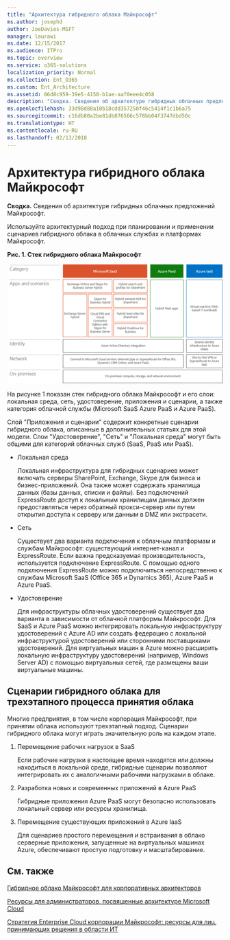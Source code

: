 ```yaml
---
title: "Архитектура гибридного облака Майкрософт"
ms.author: josephd
author: JoeDavies-MSFT
manager: laurawi
ms.date: 12/15/2017
ms.audience: ITPro
ms.topic: overview
ms.service: o365-solutions
localization_priority: Normal
ms.collection: Ent_O365
ms.custom: Ent_Architecture
ms.assetid: 06d8c959-39e5-4150-b1ae-aaf0eee4c058
description: "Сводка. Сведения об архитектуре гибридных облачных предложений Майкрософт."
ms.openlocfilehash: 33d98d88a10b18cdd357250f46c5414f1c1b6a75
ms.sourcegitcommit: c16db80a2be81db876566c578bb04f3747dbd50c
ms.translationtype: HT
ms.contentlocale: ru-RU
ms.lasthandoff: 02/13/2018
---
```

# <a name="architecture-of-microsoft-hybrid-cloud-scenarios"></a>Архитектура гибридного облака Майкрософт

 **Сводка.** Сведения об архитектуре гибридных облачных предложений Майкрософт.
  
Используйте архитектурный подход при планировании и применении сценариев гибридного облака в облачных службах и платформах Майкрософт.
  
**Рис. 1. Стек гибридного облака Майкрософт**

![Стек гибридного облака Microsoft](images/Hybrid_Poster/Hybrid_Cloud_Stack.png)
  
На рисунке 1 показан стек гибридного облака Майкрософт и его слои: локальная среда, сеть, удостоверение, приложения и сценарии, а также категория облачной службы (Microsoft SaaS Azure PaaS и Azure PaaS).
  
Слой "Приложения и сценарии" содержит конкретные сценарии гибридного облака, описанные в дополнительных статьях для этой модели. Слои "Удостоверение", "Сеть" и "Локальная среда" могут быть общими для категорий облачных служб (SaaS, PaaS или PaaS).
  
- Локальная среда
    
    Локальная инфраструктура для гибридных сценариев может включать серверы SharePoint, Exchange, Skype для бизнеса и бизнес-приложений. Она также может содержать хранилища данных (базы данных, списки и файлы). Без подключений ExpressRoute доступ к локальным хранилищам данных должен предоставляться через обратный прокси-сервер или путем открытия доступа к серверу или данным в DMZ или экстрасети.
    
- Сеть
    
    Существует два варианта подключения к облачным платформам и службам Майкрософт: существующий интернет-канал и ExpressRoute. Если важна предсказуемая производительность, используется подключение ExpressRoute. С помощью одного подключения ExpressRoute можно подключиться непосредственно к службам Microsoft SaaS (Office 365 и Dynamics 365), Azure PaaS и Azure PaaS.
    
- Удостоверение
    
    Для инфраструктуры облачных удостоверений существует два варианта в зависимости от облачной платформы Майкрософт. Для SaaS и Azure PaaS можно интегрировать локальную инфраструктуру удостоверений с Azure AD или создать федерацию с локальной инфраструктурой удостоверений или сторонними поставщиками удостоверений. Для виртуальных машин в Azure можно расширить локальную инфраструктуру удостоверений (например, Windows Server AD) с помощью виртуальных сетей, где размещены ваши виртуальные машины.
    
## <a name="hybrid-cloud-scenarios-for-the-three-phase-cloud-adoption-process"></a>Сценарии гибридного облака для трехэтапного процесса принятия облака

Многие предприятия, в том числе корпорация Майкрософт, при принятии облака используют трехэтапный подход. Сценарии гибридного облака могут играть значительную роль на каждом этапе.
  
1. Перемещение рабочих нагрузок в SaaS
    
    Если рабочие нагрузки в настоящее время находятся или должны находиться в локальной среде, гибридные сценарии позволяют интегрировать их с аналогичными рабочими нагрузками в облаке.
    
2. Разработка новых и современных приложений в Azure PaaS
    
    Гибридные приложения Azure PaaS могут безопасно использовать локальный сервер или ресурсы хранилища.
    
3. Перемещение существующих приложений в Azure IaaS
    
    Для сценариев простого перемещения и встраивания в облако серверные приложения, запущенные на виртуальных машинах Azure, обеспечивают простую подготовку и масштабирование.
    
## <a name="see-also"></a>См. также

[Гибридное облако Майкрософт для корпоративных архитекторов](microsoft-hybrid-cloud-for-enterprise-architects.md)
  
[Ресурсы для администраторов, посвященные архитектуре Microsoft Cloud](microsoft-cloud-it-architecture-resources.md)

[Стратегия Enterprise Cloud корпорации Майкрософт: ресурсы для лиц, принимающих решения в области ИТ](https://sway.com/FJ2xsyWtkJc2taRD)



